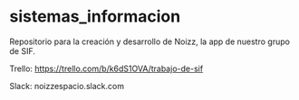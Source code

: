 # sistemas_informacion
Repositorio para la creación y desarrollo de Noizz, la app de nuestro grupo de SIF.

Trello: https://trello.com/b/k6dS1OVA/trabajo-de-sif

Slack: noizzespacio.slack.com